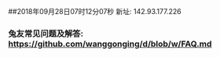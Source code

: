 ##2018年09月28日07时12分07秒 新址: 142.93.177.226
### 兔友常见问题及解答: https://github.com/wanggonging/d/blob/w/FAQ.md
